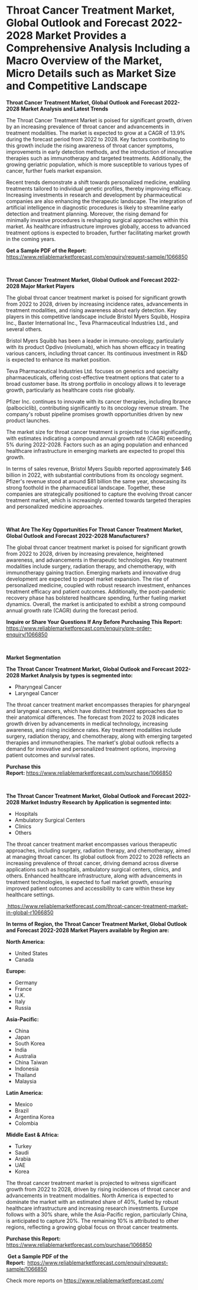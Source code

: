 <p><h1>Throat Cancer Treatment Market, Global Outlook and Forecast 2022-2028 Market Provides a Comprehensive Analysis Including a Macro Overview of the Market, Micro Details such as Market Size and Competitive Landscape</h1></p><p><strong>Throat Cancer Treatment Market, Global Outlook and Forecast 2022-2028 Market Analysis and Latest Trends</strong></p>
<p><p>The Throat Cancer Treatment Market is poised for significant growth, driven by an increasing prevalence of throat cancer and advancements in treatment modalities. The market is expected to grow at a CAGR of 13.9% during the forecast period from 2022 to 2028. Key factors contributing to this growth include the rising awareness of throat cancer symptoms, improvements in early detection methods, and the introduction of innovative therapies such as immunotherapy and targeted treatments. Additionally, the growing geriatric population, which is more susceptible to various types of cancer, further fuels market expansion.</p><p>Recent trends demonstrate a shift towards personalized medicine, enabling treatments tailored to individual genetic profiles, thereby improving efficacy. Increasing investments in research and development by pharmaceutical companies are also enhancing the therapeutic landscape. The integration of artificial intelligence in diagnostic procedures is likely to streamline early detection and treatment planning. Moreover, the rising demand for minimally invasive procedures is reshaping surgical approaches within this market. As healthcare infrastructure improves globally, access to advanced treatment options is expected to broaden, further facilitating market growth in the coming years.</p></p>
<p><strong>Get a Sample PDF of the Report:&nbsp;</strong> <a href="https://www.reliablemarketforecast.com/enquiry/request-sample/1066850?utm_campaign=2890&utm_medium=2&utm_source=Github&utm_content=ia&utm_term=21032025&utm_id=throat-cancer-treatment-market-global-outlook-and-forecast-2022-2028">https://www.reliablemarketforecast.com/enquiry/request-sample/1066850</a></p>
<p>&nbsp;</p>
<p><strong>Throat Cancer Treatment Market, Global Outlook and Forecast 2022-2028 Major Market Players</strong></p>
<p><p>The global throat cancer treatment market is poised for significant growth from 2022 to 2028, driven by increasing incidence rates, advancements in treatment modalities, and rising awareness about early detection. Key players in this competitive landscape include Bristol Myers Squibb, Hospira Inc., Baxter International Inc., Teva Pharmaceutical Industries Ltd., and several others.</p><p>Bristol Myers Squibb has been a leader in immuno-oncology, particularly with its product Opdivo (nivolumab), which has shown efficacy in treating various cancers, including throat cancer. Its continuous investment in R&D is expected to enhance its market position.</p><p>Teva Pharmaceutical Industries Ltd. focuses on generics and specialty pharmaceuticals, offering cost-effective treatment options that cater to a broad customer base. Its strong portfolio in oncology allows it to leverage growth, particularly as healthcare costs rise globally.</p><p>Pfizer Inc. continues to innovate with its cancer therapies, including Ibrance (palbociclib), contributing significantly to its oncology revenue stream. The company's robust pipeline promises growth opportunities driven by new product launches.</p><p>The market size for throat cancer treatment is projected to rise significantly, with estimates indicating a compound annual growth rate (CAGR) exceeding 5% during 2022-2028. Factors such as an aging population and enhanced healthcare infrastructure in emerging markets are expected to propel this growth.</p><p>In terms of sales revenue, Bristol Myers Squibb reported approximately $46 billion in 2022, with substantial contributions from its oncology segment. Pfizer's revenue stood at around $81 billion the same year, showcasing its strong foothold in the pharmaceutical landscape. Together, these companies are strategically positioned to capture the evolving throat cancer treatment market, which is increasingly oriented towards targeted therapies and personalized medicine approaches.</p></p>
<p>&nbsp;</p>
<p><strong>What Are The Key Opportunities For Throat Cancer Treatment Market, Global Outlook and Forecast 2022-2028 Manufacturers?</strong></p>
<p><p>The global throat cancer treatment market is poised for significant growth from 2022 to 2028, driven by increasing prevalence, heightened awareness, and advancements in therapeutic technologies. Key treatment modalities include surgery, radiation therapy, and chemotherapy, with immunotherapy gaining traction. Emerging markets and innovative drug development are expected to propel market expansion. The rise of personalized medicine, coupled with robust research investment, enhances treatment efficacy and patient outcomes. Additionally, the post-pandemic recovery phase has bolstered healthcare spending, further fueling market dynamics. Overall, the market is anticipated to exhibit a strong compound annual growth rate (CAGR) during the forecast period.</p></p>
<p><strong>Inquire or Share Your Questions If Any Before Purchasing This Report:</strong> <a href="https://www.reliablemarketforecast.com/enquiry/pre-order-enquiry/1066850?utm_campaign=2890&utm_medium=2&utm_source=Github&utm_content=ia&utm_term=21032025&utm_id=throat-cancer-treatment-market-global-outlook-and-forecast-2022-2028">https://www.reliablemarketforecast.com/enquiry/pre-order-enquiry/1066850</a></p>
<p>&nbsp;</p>
<p><strong>Market Segmentation</strong></p>
<p><strong>The Throat Cancer Treatment Market, Global Outlook and Forecast 2022-2028 Market Analysis by types is segmented into:</strong></p>
<p><ul><li>Pharyngeal Cancer</li><li>Laryngeal Cancer</li></ul></p>
<p><p>The throat cancer treatment market encompasses therapies for pharyngeal and laryngeal cancers, which have distinct treatment approaches due to their anatomical differences. The forecast from 2022 to 2028 indicates growth driven by advancements in medical technology, increasing awareness, and rising incidence rates. Key treatment modalities include surgery, radiation therapy, and chemotherapy, along with emerging targeted therapies and immunotherapies. The market's global outlook reflects a demand for innovative and personalized treatment options, improving patient outcomes and survival rates.</p></p>
<p><strong>Purchase this Report:&nbsp;</strong><a href="https://www.reliablemarketforecast.com/purchase/1066850?utm_campaign=2890&utm_medium=2&utm_source=Github&utm_content=ia&utm_term=21032025&utm_id=throat-cancer-treatment-market-global-outlook-and-forecast-2022-2028">https://www.reliablemarketforecast.com/purchase/1066850</a></p>
<p>&nbsp;</p>
<p><strong>The Throat Cancer Treatment Market, Global Outlook and Forecast 2022-2028 Market Industry Research by Application is segmented into:</strong></p>
<p><ul><li>Hospitals</li><li>Ambulatory Surgical Centers</li><li>Clinics</li><li>Others</li></ul></p>
<p><p>The throat cancer treatment market encompasses various therapeutic approaches, including surgery, radiation therapy, and chemotherapy, aimed at managing throat cancer. Its global outlook from 2022 to 2028 reflects an increasing prevalence of throat cancer, driving demand across diverse applications such as hospitals, ambulatory surgical centers, clinics, and others. Enhanced healthcare infrastructure, along with advancements in treatment technologies, is expected to fuel market growth, ensuring improved patient outcomes and accessibility to care within these key healthcare settings.</p></p>
<p><a href="https://www.reliablemarketforecast.com/throat-cancer-treatment-market-in-global-r1066850?utm_campaign=2890&utm_medium=2&utm_source=Github&utm_content=ia&utm_term=21032025&utm_id=throat-cancer-treatment-market-global-outlook-and-forecast-2022-2028">&nbsp;https://www.reliablemarketforecast.com/throat-cancer-treatment-market-in-global-r1066850</a></p>
<p><strong>In terms of Region, the Throat Cancer Treatment Market, Global Outlook and Forecast 2022-2028 Market Players available by Region are:</strong></p>
<p>
    <p> <strong> North America: </strong>
        <ul>
            <li>United States</li>
            <li>Canada</li>
        </ul>
        </p> 
    <p> <strong> Europe: </strong>
        <ul>
            <li>Germany</li>
            <li>France</li>
            <li>U.K.</li>
            <li>Italy</li>
            <li>Russia</li>
        </ul>
        </p> 
    <p> <strong> Asia-Pacific: </strong>
        <ul>
            <li>China</li>
            <li>Japan</li>
            <li>South Korea</li>
            <li>India</li>
            <li>Australia</li>
            <li>China Taiwan</li>
            <li>Indonesia</li>
            <li>Thailand</li>
            <li>Malaysia</li>
        </ul>
        </p> 
    <p> <strong> Latin America: </strong>
        <ul>
            <li>Mexico</li>
            <li>Brazil</li>
            <li>Argentina Korea</li>
            <li>Colombia</li>
        </ul>
        </p> 
    <p> <strong> Middle East & Africa: </strong>
        <ul>
            <li>Turkey</li>
            <li>Saudi</li>
            <li>Arabia</li>
            <li>UAE</li>
            <li>Korea</li>
        </ul>
    </p>
    </p>
<p><p>The throat cancer treatment market is projected to witness significant growth from 2022 to 2028, driven by rising incidences of throat cancer and advancements in treatment modalities. North America is expected to dominate the market with an estimated share of 40%, fueled by robust healthcare infrastructure and increasing research investments. Europe follows with a 30% share, while the Asia-Pacific region, particularly China, is anticipated to capture 20%. The remaining 10% is attributed to other regions, reflecting a growing global focus on throat cancer treatments.</p></p>
<p><strong>Purchase this Report: </strong><a href="https://www.reliablemarketforecast.com/purchase/1066850?utm_campaign=2890&utm_medium=2&utm_source=Github&utm_content=ia&utm_term=21032025&utm_id=throat-cancer-treatment-market-global-outlook-and-forecast-2022-2028">https://www.reliablemarketforecast.com/purchase/1066850</a></p>
<p>&nbsp;<strong>Get a Sample PDF of the Report:&nbsp;&nbsp;</strong><a href="https://www.reliablemarketforecast.com/enquiry/request-sample/1066850?utm_campaign=2890&utm_medium=2&utm_source=Github&utm_content=ia&utm_term=21032025&utm_id=throat-cancer-treatment-market-global-outlook-and-forecast-2022-2028">https://www.reliablemarketforecast.com/enquiry/request-sample/1066850</a></p>
<p><strong></strong></p>
<p>Check more reports on <a href="https://www.reliablemarketforecast.com/?utm_campaign=2890&utm_medium=2&utm_source=Github&utm_content=ia&utm_term=21032025&utm_id=throat-cancer-treatment-market-global-outlook-and-forecast-2022-2028">https://www.reliablemarketforecast.com/</a></p>